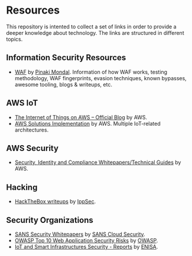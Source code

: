 # Resources

This repository is intented to collect a set of links in order to provide a deeper knowledge about technology. The links are structured in different topics.


## Information Security Resources

- [WAF](https://github.com/0xInfection/Awesome-WAF) by [Pinaki Mondal](https://github.com/0xInfection). Information of how WAF works, testing methodology, WAF fingerprints, evasion techniques, known bypasses, awesome tooling, blogs & writeups, etc.


## AWS IoT

- [The Internet of Things on AWS – Official Blog](https://aws.amazon.com/blogs/iot/) by AWS.
- [AWS Solutions Implementation](https://aws.amazon.com/solutions/implementations/?solutions-all.sort-by=item.additionalFields.sortDate&solutions-all.sort-order=desc&awsf.AWS-Product%20Category=tech-category%23iot) by AWS. Multiple IoT-related architectures.


## AWS Security

- [Security, Identity and Compliance Whitepapers/Technical Guides](https://aws.amazon.com/whitepapers/?whitepapers-main.sort-by=item.additionalFields.sortDate&whitepapers-main.sort-order=desc&awsf.whitepapers-category=categories%23security-identity-compliance) by AWS.


## Hacking

- [HackTheBox writeups](https://www.youtube.com/channel/UCa6eh7gCkpPo5XXUDfygQQA) by [IppSec](https://www.youtube.com/channel/UCa6eh7gCkpPo5XXUDfygQQA/about).


## Security Organizations

- [SANS Security Whitepapers](https://software-security.sans.org/resources/whitepapers) by [SANS Cloud Security](https://software-security.sans.org/).
- [OWASP Top 10 Web Application Security Risks](https://owasp.org/www-project-top-ten/) by [OWASP](https://owasp.org/).
- [IoT and Smart Infrastructures Security - Reports](https://www.enisa.europa.eu/publications#c5=2010&c5=2020&c5=false&c2=publicationDate&reversed=on&b_start=0&c10=IoT+and+Smart+Infrastructures) by [ENISA](https://www.enisa.europa.eu/).
